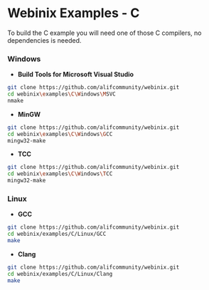 
# Webinix Examples - C

To build the C example you will need one of those C compilers, no dependencies is needed.

### Windows

- **Build Tools for Microsoft Visual Studio**
```sh
git clone https://github.com/alifcommunity/webinix.git
cd webinix\examples\C\Windows\MSVC
nmake
```

- **MinGW**
```sh
git clone https://github.com/alifcommunity/webinix.git
cd webinix\examples\C\Windows\GCC
mingw32-make
```

- **TCC**
```sh
git clone https://github.com/alifcommunity/webinix.git
cd webinix\examples\C\Windows\TCC
mingw32-make
```

### Linux

- **GCC**
```sh
git clone https://github.com/alifcommunity/webinix.git
cd webinix/examples/C/Linux/GCC
make
```

- **Clang**
```sh
git clone https://github.com/alifcommunity/webinix.git
cd webinix/examples/C/Linux/Clang
make
```
